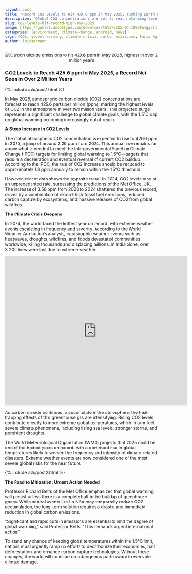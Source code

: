 ```yaml
---
layout: post
title: "Record CO2 Levels to Hit 429.6 ppm in May 2025, Pushing Earth Past 2 Million Years of Climate History"
description: "Global CO2 concentrations are set to reach alarming levels, threatening efforts to limit global warming to 1.5°C. Urgent action is needed to prevent irreversible climate damage."
slug: co2-levels-hit-record-high-may-2025
image: https://gumlet.assettype.com/downtoearth%2F2025-01-18%2Fo4ggrrif%2FMauna-Loa.jpg?w=1024&auto=format%2Ccompress&fit=max
categories: [environment, climate-change, android, news]
tags: [CO2, global warming, climate crisis, carbon emissions, Paris Agreement]
author: loichermann
---
```


<div style="text-align: center;">
  <img src="https://gumlet.assettype.com/downtoearth%2F2025-01-18%2Fo4ggrrif%2FMauna-Loa.jpg?w=1024&auto=format%2Ccompress&fit=max" alt="Carbon dioxide emissions to hit 429.6 ppm in May 2025, highest in over 2 million years">
</div>

### CO2 Levels to Reach 429.6 ppm in May 2025, a Record Not Seen in Over 2 Million Years

{% include ads/post1.html %}

In May 2025, atmospheric carbon dioxide (CO2) concentrations are forecast to reach 429.6 parts per million (ppm), marking the highest levels of CO2 in the atmosphere in over two million years. This projected surge represents a significant challenge to global climate goals, with the 1.5°C cap on global warming becoming increasingly out of reach.

**A Steep Increase in CO2 Levels**

The global atmospheric CO2 concentration is expected to rise to 426.6 ppm in 2025, a jump of around 2.26 ppm from 2024. This annual rise remains far above what is needed to meet the Intergovernmental Panel on Climate Change (IPCC) targets for limiting global warming to 1.5°C—targets that require a deceleration and eventual reversal of current CO2 buildup. According to the IPCC, the rate of CO2 increase should be reduced to approximately 1.8 ppm annually to remain within the 1.5°C threshold.

However, recent data shows the opposite trend. In 2024, CO2 levels rose at an unprecedented rate, surpassing the predictions of the Met Office, UK. The increase of 3.58 ppm from 2023 to 2024 shattered the previous record, driven by a combination of record-high fossil fuel emissions, reduced carbon capture by ecosystems, and massive releases of CO2 from global wildfires.

**The Climate Crisis Deepens**

In 2024, the world faced the hottest year on record, with extreme weather events escalating in frequency and severity. According to the World Weather Attribution’s analysis, catastrophic weather events such as heatwaves, droughts, wildfires, and floods devastated communities worldwide, killing thousands and displacing millions. In India alone, over 3,200 lives were lost due to extreme weather.

<iframe title="In May 2025, the atmospheric carbon dioxide levels is forecast to be 429.6 ppm. This will be the highest atmospheric CO₂ concentration for over 2 million years" aria-label="Interactive line chart" id="datawrapper-chart-vLudC" src="https://datawrapper.dwcdn.net/vLudC/2/" scrolling="no" frameborder="0" style="border: none;" width="600" height="491" data-external="1"></iframe>

As carbon dioxide continues to accumulate in the atmosphere, the heat-trapping effects of this greenhouse gas are intensifying. Rising CO2 levels contribute directly to more extreme global temperatures, which in turn fuel severe climate phenomena, including rising sea levels, stronger storms, and persistent droughts.

The World Meteorological Organization (WMO) projects that 2025 could be one of the hottest years on record, with a continued rise in global temperatures likely to worsen the frequency and intensity of climate-related disasters. Extreme weather events are now considered one of the most severe global risks for the near future.

{% include ads/post2.html %}

**The Road to Mitigation: Urgent Action Needed**

Professor Richard Betts of the Met Office emphasized that global warming will persist unless there is a complete halt in the buildup of greenhouse gases. While natural events like La Niña may temporarily reduce CO2 accumulation, the long-term solution requires a drastic and immediate reduction in global carbon emissions.

"Significant and rapid cuts in emissions are essential to limit the degree of global warming," said Professor Betts. "This demands urgent international action."

To stand any chance of keeping global temperatures within the 1.5°C limit, nations must urgently ramp up efforts to decarbonize their economies, halt deforestation, and enhance carbon capture technologies. Without these changes, the world will continue on a dangerous path toward irreversible climate damage.

---


